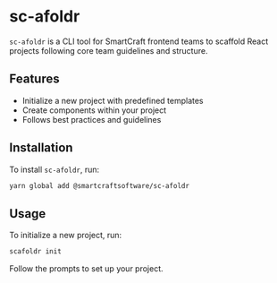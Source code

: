 # sc-afoldr

`sc-afoldr` is a CLI tool for SmartCraft frontend teams to scaffold React projects following core team guidelines and structure.

## Features

- Initialize a new project with predefined templates
- Create components within your project
- Follows best practices and guidelines

## Installation

To install `sc-afoldr`, run:

```sh
yarn global add @smartcraftsoftware/sc-afoldr
```

## Usage
To initialize a new project, run:

```sh
scafoldr init
```

Follow the prompts to set up your project.
